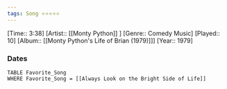 ```yaml
---
tags: Song ⭐⭐⭐⭐⭐ 
---
```

[Time:: 3:38]
[Artist:: [[Monty Python]] ]
[Genre:: Comedy Music]
[Played:: 10]
[Album:: [[Monty Python's Life of Brian (1979)]]]
[Year:: 1979]
### Dates
````dataview
TABLE Favorite_Song
WHERE Favorite_Song = [[Always Look on the Bright Side of Life]]
````